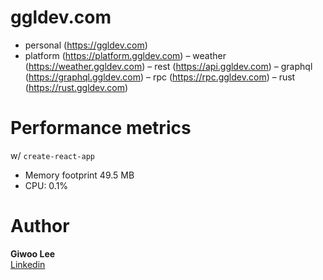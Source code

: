 # ggldev.com

- personal (https://ggldev.com)
- platform (https://platform.ggldev.com)
– weather (https://weather.ggldev.com)
– rest (https://api.ggldev.com)
– graphql (https://graphql.ggldev.com)
– rpc (https://rpc.ggldev.com)
– rust (https://rust.ggldev.com)

# Performance metrics

w/ `create-react-app`

-   Memory footprint 49.5 MB
-   CPU: 0.1%

# Author

**Giwoo Lee**  
[Linkedin](https://linkedin.com/in/leegiwoo)
